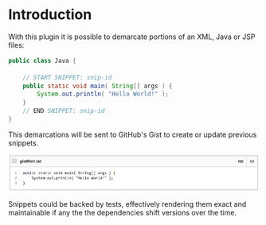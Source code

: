Introduction
=================

With this plugin it is possible to demarcate portions of an XML, Java or JSP files:

```java
public class Java {

    // START SNIPPET: snip-id
    public static void main( String[] args ) {
        System.out.println( "Hello World!" );
    }
    // END SNIPPET: snip-id
}
```

This demarcations will be sent to GitHub's Gist to create or update previous snippets.

![Gist](./images/gist.png "Gist")

Snippets could be backed by tests, effectively rendering them exact and maintainable if any the the dependencies
shift versions over the time.
